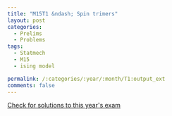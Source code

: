 ```yaml
---
title: "M15T1 &ndash; Spin trimers"
layout: post
categories:
  - Prelims
  - Problems
tags:
  - Statmech
  - M15
  - ising model

permalink: /:categories/:year/:month/T1:output_ext
comments: false
---
```

<object data="2015M1T.pdf" type="application/pdf" width="100%" height="500"></object>
<div class="message"><a href='https://princetonprelim.com/prelim/35/'>Check for solutions to this year's exam</a></div>
